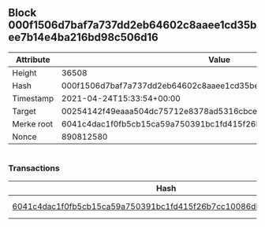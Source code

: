 ## Block 000f1506d7baf7a737dd2eb64602c8aaee1cd35bee7b14e4ba216bd98c506d16

Attribute | Value
--- | ---
Height | 36508
Hash | 000f1506d7baf7a737dd2eb64602c8aaee1cd35bee7b14e4ba216bd98c506d16
Timestamp | 2021-04-24T15:33:54+00:00
Target | 00254142f49eaaa504dc75712e8378ad5316cbcead634704b3734b6271167cc4
Merke root | 6041c4dac1f0fb5cb15ca59a750391bc1fd415f26b7cc10086db8acd163b6653
Nonce | 890812580

```

```

### Transactions

Hash | Amount
--- | ---
[6041c4dac1f0fb5cb15ca59a750391bc1fd415f26b7cc10086db8acd163b6653](6041c4dac1f0fb5cb15ca59a750391bc1fd415f26b7cc10086db8acd163b6653.md) | 10.00000000 SKEPTI 

